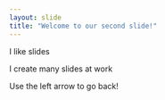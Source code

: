 ```yaml
---
layout: slide
title: "Welcome to our second slide!"
---
```

I like slides

I create many slides at work

Use the left arrow to go back!
